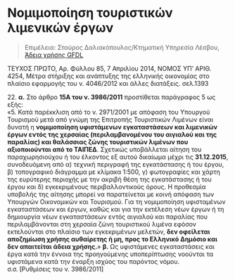 # Νομιμοποίηση τουριστικών λιμενικών έργων 

> Επιμέλεια: Σταύρος Δαλιακόπουλος/Κτηματική Υπηρεσία Λέσβου, [Άδεια χρήσης GFDL](http://www.gnu.org/licenses/fdl.html)

ΤΕΥΧΟΣ ΠΡΩΤΟ, Αρ. Φύλλου 85, 7 Απριλίου 2014, ΝΟΜΟΣ ΥΠ’ ΑΡΙΘ. 4254, Μέτρα στήριξης και ανάπτυξης της ελληνικής οικονομίας στο πλαίσιο εφαρμογής του ν. 4046/2012 και άλλες διατάξεις. σελ.1393  

22\. **α.** Στο άρθρο **15Α του ν. 3986/2011** προστίθεται παράγραφος 5 ως εξής:  
«5\. Κατά παρέκκλιση από το ν. 2971/2001 με απόφαση του Υπουργού Τουρισμού μετά από γνώμη της Επιτροπής Τουριστικών Λιμένων είναι δυνατή η **νομιμοποίηση υφιστάμενων εγκαταστάσεων και λιμενικών έργων εντός της χερσαίας (περιλαμβανομένου του αιγιαλού και της παραλίας) και θαλάσσιας ζώνης τουριστικών λιμένων που αξιοποιούνται από το ΤΑΙΠΕΔ**. Σχετικώς υποβάλλεται αίτηση του παραχωρησιούχου ή του έλκοντος εξ αυτού δικαίωμα μέχρι τις **31.12.2015**, συνοδευόμενη από α) τεχνική περιγραφή της εγκατάστασης ή του έργου, β) τοπογραφικό διάγραμμα με κλίμακα 1:500, γ) φωτογραφίες και χάρτη της ευρύτερης περιοχής με την ακριβή θέση της εγκατάστασης ή του έργου και δ) εγκεκριμένους περιβαλλοντικούς όρους. Η προθεσμία υποβολής της αίτησης μπορεί να παρατείνεται με κοινή απόφαση των Υπουργών Οικονομικών και Τουρισμού. Για τη νομιμοποίηση υφισταμένων εγκαταστάσεων και έργων, καθώς και για την εκτέλεση νέων έργων ή τη δημιουργία νέων εγκαταστάσεων εντός αιγιαλού και παραλίας που περιλαμβάνονται στη χερσαία ζώνη τουριστικού λιμένα εφόσον εκτελούνται στο πλαίσιο των εγκεκριμένων μελετών, **δεν οφείλεται αποζημίωση χρήσης αυθαίρετης ή μη, προς το Ελληνικό Δημόσιο και δεν απαιτείται άδεια χρήσης.**»
**β.** Ως υφιστάμενες εγκαταστάσεις και έργα κατά την έννοια της προηγούμενης υποπερίπτωσης νοούνται τα υφιστάμενα κατά την έναρξη ισχύος του παρόντος νόμου.  
σ.σ. [Ρυθμίσεις του ν. 3986/2011]

